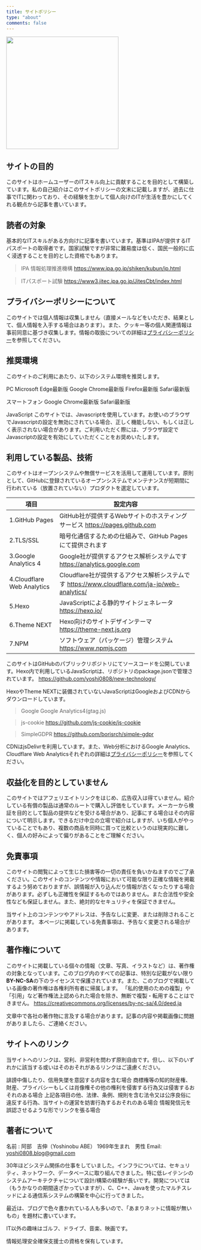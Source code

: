 ```yaml
---
title: サイトポリシー
type: "about"
comments: false
---
```

<img src="/new-technology/about/undraw_Profile_re_4a55.png" width="300" >

## サイトの目的

このサイトはホームユーザーのITスキル向上に貢献することを目的として構築しています。私の自己紹介はこのサイトポリシーの文末に記載しますが、過去に仕事でITに関わっており、その経験を生かして個人向けのITが生活を豊かにしてくれる観点から記事を書いています。

## 読者の対象

基本的なITスキルがある方向けに記事を書いています。基準はIPAが提供するITパスポートの取得者です。国家試験ですが非常に難易度は低く、国民一般的に広く浸透することを目的とした資格でもあります。

> IPA 情報処理推進機構
 <https://www.ipa.go.jp/shiken/kubun/ip.html>

> ITパスポート試験
 <https://www3.jitec.ipa.go.jp/JitesCbt/index.html>

## プライバシーポリシーについて

このサイトでは個人情報は収集しません（直接メールなどをいただき、結果として、個人情報を入手する場合はあります）。また、クッキー等の個人関連情報は事前同意に基づき収集します。情報の取扱についての詳細は[プライバシーポリシー](/new-technology/privacypolicy/)を参照してください。

## 推奨環境

このサイトのご利用にあたり、以下のシステム環境を推奨します。

PC
 Microsoft Edge最新版
 Google Chrome最新版
 Firefox最新版
 Safari最新版

スマートフォン
 Google Chrome最新版
 Safari最新版

JavaScript
 このサイトでは、Javascriptを使用しています。お使いのブラウザでJavascriptの設定を無効にされている場合、正しく機能しない、もしくは正しく表示されない場合があります。ご利用いただく際には、ブラウザ設定でJavascriptの設定を有効にしていただくことをお奨めいたします。

## 利用している製品、技術

このサイトはオープンシステムや無償サービスを活用して運用しています。原則として、GitHubに登録されているオープンシステムでメンテナンスが短期間に行われている（放置されていない）プロダクトを選定しています。

| 項目                       | 設定内容                                                                                          |
| -------------------------- | ------------------------------------------------------------------------------------------------- |
| 1.GitHub Pages             | GitHub社が提供するWebサイトのホスティングサービス <https://pages.github.com>                      |
| 2.TLS/SSL                  | 暗号化通信するための仕組みで、GitHub Pagesにて提供されます                                        |
| 3.Google Analytics 4       | Google社が提供するアクセス解析システムです  <https://analytics.google.com>                        |
| 4.Cloudflare Web Analytics | Cloudflare社が提供するアクセス解析システムです  <https://www.cloudflare.com/ja-jp/web-analytics/> |
| 5.Hexo                     | JavaScriptによる静的サイトジェネレータ <https://hexo.io/>                                         |
| 6.Theme NEXT               | Hexo向けのサイトデザインテーマ <https://theme-next.js.org>                                        |
| 7.NPM                      | ソフトウェア（パッケージ）管理システム <https://www.npmjs.com>                                    |

このサイトはGitHubのパブリックリポジトリにてソースコードを公開しています。Hexo内で利用しているJavaScriptは、リポジトリのpackage.jsonで管理されています。
<https://github.com/yoshi0808/new-technology/>

HexoやTheme NEXTに装備されていないJavaScriptはGoogleおよびCDNからダウンロードしています。

> Google Google Analytics4(gtag.js)

> js-cookie
 <https://github.com/js-cookie/js-cookie>

> SimpleGDPR
<https://github.com/borisrch/simple-gdpr>

CDNはjsDelivrを利用しています。また、Web分析におけるGoogle Analytics、Cloudflare Web Analyticsそれぞれの詳細は[プライバシーポリシー](/new-technology/privacypolicy/)を参照してください。

## 収益化を目的としていません

このサイトではアフェリエイトリンクをはじめ、広告収入は得ていません。紹介している有償の製品は通常のルートで購入し評価をしています。メーカーから検証を目的として製品の提供などを受ける場合があり、記事にする場合はその内容について明示します。できるだけ中立の立場で紹介はしますが、いち個人がやっていることでもあり、複数の商品を同時に買って比較というのは現実的に難しく、個人の好みによって偏りがあることをご理解ください。

## 免責事項

このサイトの閲覧によって生じた損害等の一切の責任を負いかねますのでご了承ください。このサイトのコンテンツや情報において可能な限り正確な情報を掲載するよう努めておりますが、誤情報が入り込んだり情報が古くなったりする場合があります。必ずしも正確性を保証するものではありません。また合法性や安全性なども保証しません。また、絶対的なセキュリティを保証できません。

当サイト上のコンテンツやアドレスは、予告なしに変更、または削除されることがあります。 本ページに掲載している免責事項は、予告なく変更される場合があります。

## 著作権について

このサイトに掲載している個々の情報（文章、写真、イラストなど）は、著作権の対象となっています。このブログ内のすべての記事は、特別な記載がない限り**BY-NC-SA**の下のライセンスで保護されています。また、このブログで掲載している画像の著作権は各権利所有者に帰属します。
「私的使用のための複製」や「引用」など著作権法上認められた場合を除き、無断で複製・転用することはできません。
<https://creativecommons.org/licenses/by-nc-sa/4.0/deed.ja>

文章中で各社の著作物に言及する場合があります。記事の内容や掲載画像に問題がありましたら、ご連絡ください。

## サイトへのリンク

当サイトへのリンクは、営利、非営利を問わず原則自由です。但し、以下のいずれかに該当する或いはそのおそれがあるリンクはご遠慮ください。

誹謗中傷したり、信用失墜を意図する内容を含む場合
商標権等の知的財産権、財産、プライバシーもしくは肖像権その他の権利を侵害する行為又は侵害するおそれのある場合
上記各項目の他、法律、条例、規則を含む法令又は公序良俗に違反する行為、当サイトの運営を妨害行為するおそれのある場合
情報発信元を誤認させるような形でリンクを張る場合

## 著者について

 名前 : 阿部　吉伸（Yoshinobu ABE）
 1969年生まれ　男性
 Email: <yoshi0808.blog@gmail.com>

30年ほどシステム関係の仕事をしていました。インフラについては、セキュリティ、ネットワーク、データベースに取り組んできました。特に低レイテンシのシステムアーキテクチャについて設計/構築の経験が長いです。開発については（もうかなりの期間遠ざかっていますが）、C、C++、Javaを使ったマルチスレッドによる通信系システムの構築を中心に行ってきました。

最近は、ブログで色々書かれている人も多いので、「あまりネットに情報が無いもの」を題材に書いています。

IT以外の趣味はゴルフ、ドライブ、音楽、映画です。

情報処理安全確保支援士の資格を保有しています。